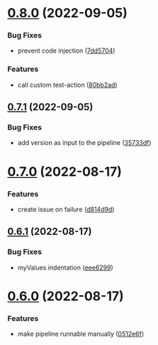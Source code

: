 # [0.8.0](https://github.com/emanueleborin/greetings-ci/compare/v0.7.1...v0.8.0) (2022-09-05)


### Bug Fixes

* prevent code injection ([7dd5704](https://github.com/emanueleborin/greetings-ci/commit/7dd570433d572772dd67a20066ee22289863746a))


### Features

* call custom test-action ([80bb2ad](https://github.com/emanueleborin/greetings-ci/commit/80bb2adf2d70be2426a49a1f1bad16cde07f6307))



## [0.7.1](https://github.com/emanueleborin/greetings-ci/compare/v0.7.0...v0.7.1) (2022-09-05)


### Bug Fixes

* add version as input to the pipeline ([35733df](https://github.com/emanueleborin/greetings-ci/commit/35733df2a7a4eff596317d2a75ea3bd7322c597c))



# [0.7.0](https://github.com/emanueleborin/greetings-ci/compare/v0.6.1...v0.7.0) (2022-08-17)


### Features

* create issue on failure ([d814d9d](https://github.com/emanueleborin/greetings-ci/commit/d814d9d6c3011172a1577f8fb003a8521f484874))



## [0.6.1](https://github.com/emanueleborin/greetings-ci/compare/v0.6.0...v0.6.1) (2022-08-17)


### Bug Fixes

* myValues indentation ([eee6299](https://github.com/emanueleborin/greetings-ci/commit/eee6299065916b2eb5e4295ea86f883003445d48))



# [0.6.0](https://github.com/emanueleborin/greetings-ci/compare/v0.5.1...v0.6.0) (2022-08-17)


### Features

* make pipeline runnable manually ([0512e6f](https://github.com/emanueleborin/greetings-ci/commit/0512e6f9efcaaac0a079f793a4e9090d02da6936))



